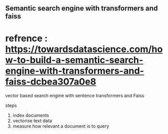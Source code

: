 ## Semantic search engine with transformers and faiss

# refrence : https://towardsdatascience.com/how-to-build-a-semantic-search-engine-with-transformers-and-faiss-dcbea307a0e8

vector based search engine
with sentence transformers and Faiss 

steps
1. index documents
2. vectorise text data
3. measure how relevant a document is to query
